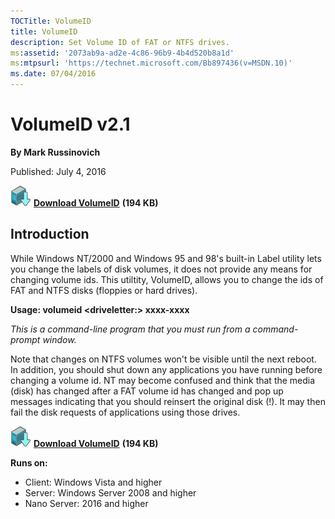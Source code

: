 ```yaml
--- 
TOCTitle: VolumeID
title: VolumeID
description: Set Volume ID of FAT or NTFS drives.
ms:assetid: '2073ab9a-ad2e-4c86-96b9-4b4d520b8a1d'
ms:mtpsurl: 'https://technet.microsoft.com/Bb897436(v=MSDN.10)'
ms.date: 07/04/2016
---
```


# VolumeID v2.1

**By Mark Russinovich**

Published: July 4, 2016

[![Download](media/shared/Download_sm.png)](https://download.sysinternals.com/files/VolumeId.zip) [**Download VolumeID**](https://download.sysinternals.com/files/VolumeId.zip) **(194 KB)**

## Introduction

While Windows NT/2000 and Windows 95 and 98's built-in Label utility
lets you change the labels of disk volumes, it does not provide any
means for changing volume ids. This utiltity, VolumeID, allows you to
change the ids of FAT and NTFS disks (floppies or hard drives).

**Usage: volumeid &lt;driveletter:&gt; xxxx-xxxx**

*This is a command-line program that you must run from a command-prompt
window.*

Note that changes on NTFS volumes won't be visible until the next
reboot. In addition, you should shut down any applications you have
running before changing a volume id. NT may become confused and think
that the media (disk) has changed after a FAT volume id has changed and
pop up messages indicating that you should reinsert the original disk
(!). It may then fail the disk requests of applications using those
drives.

[![Download](media/shared/Download_sm.png)](https://download.sysinternals.com/files/VolumeId.zip) [**Download VolumeID**](https://download.sysinternals.com/files/VolumeId.zip) **(194 KB)**

**Runs on:**

- Client: Windows Vista and higher
- Server: Windows Server 2008 and higher
- Nano Server: 2016 and higher
